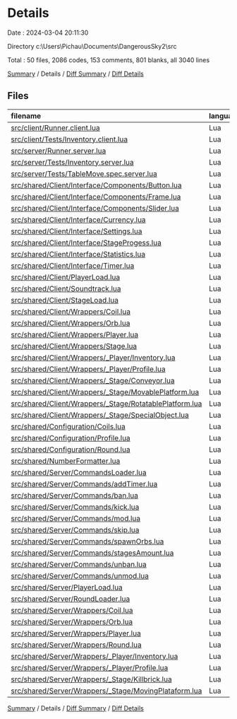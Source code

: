 # Details

Date : 2024-03-04 20:11:30

Directory c:\\Users\\Pichau\\Documents\\DangerousSky2\\src

Total : 50 files,  2086 codes, 153 comments, 801 blanks, all 3040 lines

[Summary](results.md) / Details / [Diff Summary](diff.md) / [Diff Details](diff-details.md)

## Files
| filename | language | code | comment | blank | total |
| :--- | :--- | ---: | ---: | ---: | ---: |
| [src/client/Runner.client.lua](/src/client/Runner.client.lua) | Lua | 7 | 0 | 2 | 9 |
| [src/client/Tests/Inventory.client.lua](/src/client/Tests/Inventory.client.lua) | Lua | 8 | 1 | 5 | 14 |
| [src/server/Runner.server.lua](/src/server/Runner.server.lua) | Lua | 7 | 0 | 2 | 9 |
| [src/server/Tests/Inventory.server.lua](/src/server/Tests/Inventory.server.lua) | Lua | 6 | 1 | 3 | 10 |
| [src/server/Tests/TableMove.spec.server.lua](/src/server/Tests/TableMove.spec.server.lua) | Lua | 5 | 0 | 1 | 6 |
| [src/shared/Client/Interface/Components/Button.lua](/src/shared/Client/Interface/Components/Button.lua) | Lua | 62 | 10 | 29 | 101 |
| [src/shared/Client/Interface/Components/Frame.lua](/src/shared/Client/Interface/Components/Frame.lua) | Lua | 51 | 8 | 24 | 83 |
| [src/shared/Client/Interface/Components/Slider.lua](/src/shared/Client/Interface/Components/Slider.lua) | Lua | 101 | 15 | 50 | 166 |
| [src/shared/Client/Interface/Currency.lua](/src/shared/Client/Interface/Currency.lua) | Lua | 31 | 5 | 11 | 47 |
| [src/shared/Client/Interface/Settings.lua](/src/shared/Client/Interface/Settings.lua) | Lua | 42 | 6 | 18 | 66 |
| [src/shared/Client/Interface/StageProgess.lua](/src/shared/Client/Interface/StageProgess.lua) | Lua | 88 | 0 | 34 | 122 |
| [src/shared/Client/Interface/Statistics.lua](/src/shared/Client/Interface/Statistics.lua) | Lua | 56 | 3 | 24 | 83 |
| [src/shared/Client/Interface/Timer.lua](/src/shared/Client/Interface/Timer.lua) | Lua | 25 | 0 | 8 | 33 |
| [src/shared/Client/PlayerLoad.lua](/src/shared/Client/PlayerLoad.lua) | Lua | 5 | 0 | 2 | 7 |
| [src/shared/Client/Soundtrack.lua](/src/shared/Client/Soundtrack.lua) | Lua | 9 | 0 | 2 | 11 |
| [src/shared/Client/StageLoad.lua](/src/shared/Client/StageLoad.lua) | Lua | 7 | 0 | 3 | 10 |
| [src/shared/Client/Wrappers/Coil.lua](/src/shared/Client/Wrappers/Coil.lua) | Lua | 87 | 10 | 32 | 129 |
| [src/shared/Client/Wrappers/Orb.lua](/src/shared/Client/Wrappers/Orb.lua) | Lua | 54 | 6 | 24 | 84 |
| [src/shared/Client/Wrappers/Player.lua](/src/shared/Client/Wrappers/Player.lua) | Lua | 44 | 5 | 15 | 64 |
| [src/shared/Client/Wrappers/Stage.lua](/src/shared/Client/Wrappers/Stage.lua) | Lua | 80 | 9 | 32 | 121 |
| [src/shared/Client/Wrappers/_Player/Inventory.lua](/src/shared/Client/Wrappers/_Player/Inventory.lua) | Lua | 149 | 10 | 53 | 212 |
| [src/shared/Client/Wrappers/_Player/Profile.lua](/src/shared/Client/Wrappers/_Player/Profile.lua) | Lua | 42 | 5 | 19 | 66 |
| [src/shared/Client/Wrappers/_Stage/Conveyor.lua](/src/shared/Client/Wrappers/_Stage/Conveyor.lua) | Lua | 22 | 0 | 10 | 32 |
| [src/shared/Client/Wrappers/_Stage/MovablePlatform.lua](/src/shared/Client/Wrappers/_Stage/MovablePlatform.lua) | Lua | 45 | 0 | 19 | 64 |
| [src/shared/Client/Wrappers/_Stage/RotatablePlatform.lua](/src/shared/Client/Wrappers/_Stage/RotatablePlatform.lua) | Lua | 10 | 0 | 6 | 16 |
| [src/shared/Client/Wrappers/_Stage/SpecialObject.lua](/src/shared/Client/Wrappers/_Stage/SpecialObject.lua) | Lua | 81 | 10 | 38 | 129 |
| [src/shared/Configuration/Coils.lua](/src/shared/Configuration/Coils.lua) | Lua | 51 | 0 | 0 | 51 |
| [src/shared/Configuration/Profile.lua](/src/shared/Configuration/Profile.lua) | Lua | 29 | 0 | 0 | 29 |
| [src/shared/Configuration/Round.lua](/src/shared/Configuration/Round.lua) | Lua | 5 | 0 | 1 | 6 |
| [src/shared/NumberFormatter.lua](/src/shared/NumberFormatter.lua) | Lua | 11 | 0 | 5 | 16 |
| [src/shared/Server/CommandsLoader.lua](/src/shared/Server/CommandsLoader.lua) | Lua | 16 | 0 | 6 | 22 |
| [src/shared/Server/Commands/addTimer.lua](/src/shared/Server/Commands/addTimer.lua) | Lua | 21 | 0 | 6 | 27 |
| [src/shared/Server/Commands/ban.lua](/src/shared/Server/Commands/ban.lua) | Lua | 32 | 1 | 12 | 45 |
| [src/shared/Server/Commands/kick.lua](/src/shared/Server/Commands/kick.lua) | Lua | 31 | 1 | 12 | 44 |
| [src/shared/Server/Commands/mod.lua](/src/shared/Server/Commands/mod.lua) | Lua | 31 | 2 | 12 | 45 |
| [src/shared/Server/Commands/skip.lua](/src/shared/Server/Commands/skip.lua) | Lua | 16 | 0 | 5 | 21 |
| [src/shared/Server/Commands/spawnOrbs.lua](/src/shared/Server/Commands/spawnOrbs.lua) | Lua | 19 | 0 | 7 | 26 |
| [src/shared/Server/Commands/stagesAmount.lua](/src/shared/Server/Commands/stagesAmount.lua) | Lua | 23 | 0 | 6 | 29 |
| [src/shared/Server/Commands/unban.lua](/src/shared/Server/Commands/unban.lua) | Lua | 21 | 0 | 8 | 29 |
| [src/shared/Server/Commands/unmod.lua](/src/shared/Server/Commands/unmod.lua) | Lua | 31 | 2 | 12 | 45 |
| [src/shared/Server/PlayerLoad.lua](/src/shared/Server/PlayerLoad.lua) | Lua | 7 | 0 | 2 | 9 |
| [src/shared/Server/RoundLoader.lua](/src/shared/Server/RoundLoader.lua) | Lua | 12 | 0 | 3 | 15 |
| [src/shared/Server/Wrappers/Coil.lua](/src/shared/Server/Wrappers/Coil.lua) | Lua | 75 | 7 | 28 | 110 |
| [src/shared/Server/Wrappers/Orb.lua](/src/shared/Server/Wrappers/Orb.lua) | Lua | 58 | 5 | 25 | 88 |
| [src/shared/Server/Wrappers/Player.lua](/src/shared/Server/Wrappers/Player.lua) | Lua | 101 | 11 | 41 | 153 |
| [src/shared/Server/Wrappers/Round.lua](/src/shared/Server/Wrappers/Round.lua) | Lua | 239 | 8 | 82 | 329 |
| [src/shared/Server/Wrappers/_Player/Inventory.lua](/src/shared/Server/Wrappers/_Player/Inventory.lua) | Lua | 65 | 5 | 32 | 102 |
| [src/shared/Server/Wrappers/_Player/Profile.lua](/src/shared/Server/Wrappers/_Player/Profile.lua) | Lua | 66 | 7 | 30 | 103 |
| [src/shared/Server/Wrappers/_Stage/Killbrick.lua](/src/shared/Server/Wrappers/_Stage/Killbrick.lua) | Lua | 1 | 0 | 0 | 1 |
| [src/shared/Server/Wrappers/_Stage/MovingPlataform.lua](/src/shared/Server/Wrappers/_Stage/MovingPlataform.lua) | Lua | 1 | 0 | 0 | 1 |

[Summary](results.md) / Details / [Diff Summary](diff.md) / [Diff Details](diff-details.md)